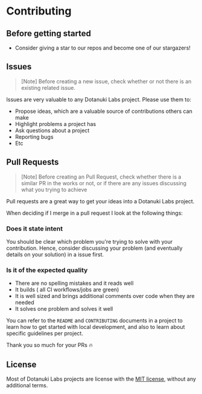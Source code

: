 # Contributing

## Before getting started

- Consider giving a star to our repos and become one of our stargazers!

## Issues

> [Note]
> Before creating a new issue, check whether or not there is an existing related issue.

Issues are very valuable to any Dotanuki Labs project. Please use them to:

- Propose ideas, which are a valuable source of contributions others can make
- Highlight problems a project has
- Ask questions about a project
- Reporting bugs
- Etc


## Pull Requests

> [Note]
> Before creating an Pull Request, check whether there is a similar PR in the works or not, or 
> if there are any issues discussing what you trying to achieve

Pull requests are a great way to get your ideas into a Dotanuki Labs project.

When deciding if I merge in a pull request I look at the following things:

### Does it state intent

You should be clear which problem you're trying to solve with your contribution. Hence, consider 
discussing your problem (and eventually details on your solution) in a issue first.

### Is it of the expected quality

- There are no spelling mistakes and it reads well
- It builds ( all CI workflows/jobs are green)
- It is well sized and brings additional comments over code when they are needed
- It solves one problem and solves it well

You can refer to the `README` and `CONTRIBUTING` documents in a project to learn how to get started 
with local development, and also to learn about specific guidelines per project.

Thank you so much for your PRs 🔥

## License

Most of Dotanuki Labs projects are license with the [MIT license](http://opensource.org/licenses/MIT), 
without any additional terms.
